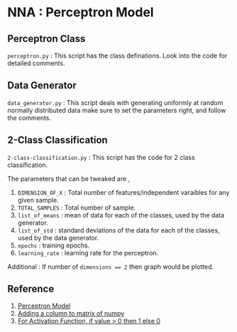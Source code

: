 # NNA : Perceptron Model

## Perceptron Class

`perceptron.py` : This script has the class definations.
Look into the code for detailed comments.

## Data Generator

`data_generator.py` : This script deals with generating uniformly at random normally distributed data make sure to set the parameters right, and follow the comments.

## 2-Class Classification

`2-class-classification.py` : This script has the code for 2 class classification.

The parameters that can be tweaked are ,

1. `DIMENSION_OF_X` : Total number of features/independent varaibles for any given sample.
2. `TOTAL_SAMPLES` : Total number of sample.
3. `list_of_means` : mean of data for each of the classes, used by the data generator.
4. `list_of_std` : standard deviations of the data for each of the classes, used by the data generator.
5. `epochs` : training epochs.
6. `learning_rate` : learning rate for the perceptron.

Additional : If number of `dimensions == 2` then graph would be plotted.


## Reference

1. [Perceptron Model](https://medium.com/@thomascountz19-line-line-by-line-python-perceptron-b6f113b161f3)
2. [Adding a column to matrix of numpy](https://stackoverflow.com/questions/8486294/how-to-add-an-extra-column-to-a-numpy-array)
3. [For Activation Function, if value > 0 then 1 else 0](https://stackoverflow.com/questions/45648668/convert-numpy-array-to-0-or-1)
